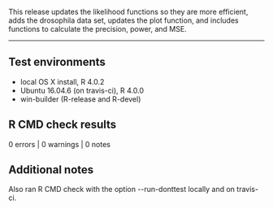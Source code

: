 This release updates the likelihood functions so they are more efficient, adds
the drosophila data set, updates the plot function, and includes functions to
calculate the precision, power, and MSE.

-------

## Test environments

* local OS X install, R 4.0.2
* Ubuntu 16.04.6 (on travis-ci), R 4.0.0
* win-builder (R-release and R-devel)

## R CMD check results

0 errors | 0 warnings | 0 notes

## Additional notes

Also ran R CMD check with the option --run-donttest locally and on travis-ci.
